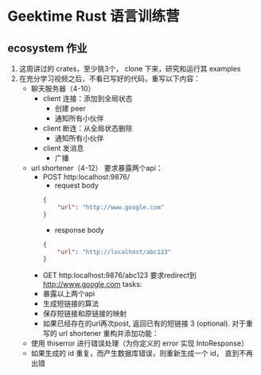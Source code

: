 # Geektime Rust 语言训练营

## ecosystem 作业
1. 这周讲过的 crates，至少挑3个，
clone 下来，研究和运行其 examples
2. 在充分学习视频之后，不看已写好的代码，重写以下内容：
    - 聊天服务器（4-10）
        - client 连接：添加到全局状态
            - 创建 peer
            - 通知所有小伙伴
        - client 断连：从全局状态删除
            - 通知所有小伙伴
        - client 发消息
            - 广播
    - url shortener（4-12）
        要求暴露两个api：
        - POST http:localhost:9876/
            - request body
            ```json
            {
                "url": "http://www.google.com"
            }
            ```
            - response body
            ```json
            {
                "url": "http://localhost/abc123"
            }
            ```
        - GET http:localhost:9876/abc123
            要求redirect到 http://www.google.com
        tasks:
        - 暴露以上两个api
        - 生成短链接的算法
        - 保存短链接和原链接的映射
        - 如果已经存在的url再次post, 返回已有的短链接
3 (optional). 对于重写的 url shortener 重构并添加功能：
    - 使用 thiserror 进行错误处理（为你定义的 error 实现 IntoResponse）
    - 如果生成的 id 重复，而产生数据库错误，则重新生成一个 id，
      直到不再出错
